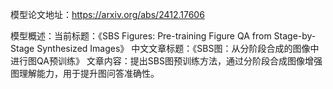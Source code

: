 模型论文地址：https://arxiv.org/abs/2412.17606

模型概述：当前标题：《SBS Figures: Pre-training Figure QA from Stage-by-Stage Synthesized Images》
中文文章标题：《SBS图：从分阶段合成的图像中进行图QA预训练》
文章内容：提出SBS图预训练方法，通过分阶段合成图像增强图理解能力，用于提升图问答准确性。
